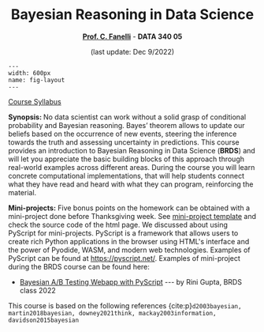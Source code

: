 <center>

# Bayesian Reasoning in Data Science

<b>[Prof. C. Fanelli](https://www.cristianofanelli.com)</b> - <b>DATA 340 05</b>


(last update: Dec 9/2022)

</center>

<!-- It does not go in-depth into any particular topic - check out [the Jupyter Book documentation](https://jupyterbook.org) for more information. -->

```{figure} ./images/Bayes_intro.jpeg
---
width: 600px
name: fig-layout
---
```

[Course Syllabus](https://drive.google.com/file/d/1v0z9SQH-rRYnu0bRlw2BndeN7m6WfJLy/view?usp=sharing)

<b>Synopsis: </b> No data scientist can work without a solid grasp of conditional probability and Bayesian reasoning. Bayes’ theorem allows to update our beliefs based on the occurrence of new events, steering the inference towards the truth and assessing uncertainty in predictions. This course provides an introduction to Bayesian Reasoning in Data Science (<b>BRDS</b>) and will let you appreciate the basic building blocks of this approach through real-world examples across different areas. During the course you will learn concrete computational implementations, that will help students connect what they have read and heard with what they can program, reinforcing the material.

<b>Mini-projects:</b> Five bonus points on the homework can be obtained with a mini-project done before Thanksgiving week. See [mini-project template](https://cfteach.github.io/pyscr/) and check the source code of the html page. We discussed about using PyScript for mini-projects. PyScript is a framework that allows users to create rich Python applications in the browser using HTML's interface and the power of Pyodide, WASM, and modern web technologies. Examples of PyScript can be found at https://pyscript.net/. Examples of mini-project during the BRDS course can be found here:
- [Bayesian A/B Testing Webapp with PyScript](https://cfteach.github.io/brds/bayesian_A_B_testing_mini_project.html) --- by Rini Gupta, BRDS class 2022


This course is based on the following references {cite:p}`d2003bayesian, martin2018bayesian, downey2021think, mackay2003information, davidson2015bayesian`


```{tableofcontents}
```

